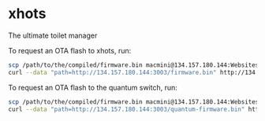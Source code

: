 # xhots
The ultimate toilet manager

To request an OTA flash to xhots, run:
```sh
scp /path/to/the/compiled/firmware.bin macmini@134.157.180.144:Websites/xhots/firmware.bin
curl --data "path=http://134.157.180.144:3003/firmware.bin" http://134.157.180.174:3000
```

To request an OTA flash to the quantum switch, run:
```sh
scp /path/to/the/compiled/firmware.bin macmini@134.157.180.144:Websites/xhots/quantum-firmware.bin
curl --data "path=http://134.157.180.144:3003/quantum-firmware.bin" http://134.157.180.175:3001
```
